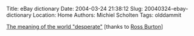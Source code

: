 Title: eBay dictionary
Date: 2004-03-24 21:38:12
Slug: 20040324-ebay-dictionary
Location: Home
Authors: Michiel Scholten
Tags: olddammit

<p><a href="http://cgi.ebay.co.uk/ws/eBayISAPI.dll?ViewItem&amp;item=2995901712">The meaning of the world "desperate"</a> [thanks to <a href="http://www.burtonini.com/blog//life/desperation-20040323">Ross Burton</a>]</p>